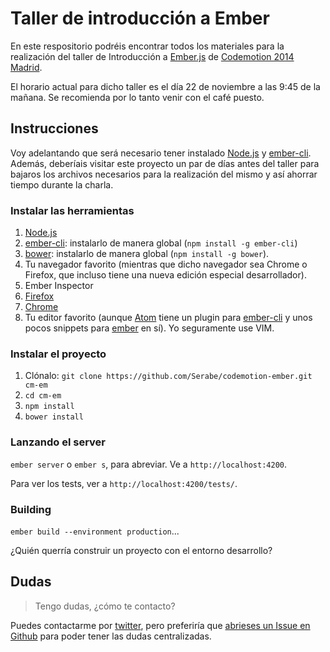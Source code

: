 Taller de introducción a Ember
================

En este respositorio podréis encontrar todos los materiales para la realización
del taller de Introducción a [Ember.js](http://emberjs.com/) de [Codemotion 2014
Madrid](http://2014.codemotion.es/en/agenda.html#day2/introduccin-a-emberjs).

El horario actual para dicho taller es el día 22 de noviembre a las 9:45 de la
mañana. Se recomienda por lo tanto venir con el café puesto.

## Instrucciones

Voy adelantando que será necesario tener instalado [Node.js](http://nodejs.org/)
y [ember-cli](http://www.ember-cli.com/). Además,
deberíais visitar este proyecto un par de días antes del taller para bajaros los
archivos necesarios para la realización del mismo y así ahorrar tiempo durante
la charla.

### Instalar las herramientas

1. [Node.js](http://nodejs.org/)
2. [ember-cli](http://www.ember-cli.com/): instalarlo de manera global (`npm
   install -g ember-cli`)
3. [bower](http://bower.io/): instalarlo de manera global (`npm install -g bower`).
4. Tu navegador favorito (mientras que dicho navegador sea Chrome o Firefox,
   que incluso tiene una nueva edición especial desarrollador).
5. Ember Inspector
  1. [Firefox](https://addons.mozilla.org/en-US/firefox/addon/ember-inspector/)
  2. [Chrome](https://chrome.google.com/webstore/detail/ember-inspector/bmdblncegkenkacieihfhpjfppoconhi)
6. Tu editor favorito (aunque [Atom](https://atom.io/) tiene un plugin para
[ember-cli](https://atom.io/packages/ember-cli-helper) y unos pocos snippets
para [ember](https://atom.io/packages/ember-snippets) en sí). Yo seguramente
use VIM.

### Instalar el proyecto

1. Clónalo: `git clone https://github.com/Serabe/codemotion-ember.git cm-em`
2. `cd cm-em`
3. `npm install`
4. `bower install`

### Lanzando el server

`ember server` o `ember s`, para abreviar. Ve a `http://localhost:4200`.

Para ver los tests, ver a `http://localhost:4200/tests/`.

### Building

`ember build --environment production`...

¿Quién querría construir un proyecto con el entorno desarrollo?

## Dudas

> Tengo dudas, ¿cómo te contacto?

Puedes contactarme por [twitter](https://twitter.com/Serabe), pero preferiría
que [abrieses un Issue en Github](https://github.com/Serabe/codemotion-ember/issues/new)
para poder tener las dudas centralizadas.
